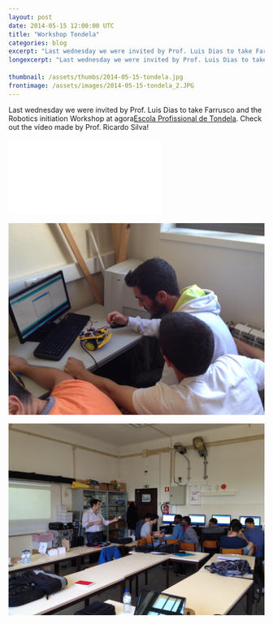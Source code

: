 ```yaml
---
layout: post
date: 2014-05-15 12:00:00 UTC
title: "Workshop Tondela"
categories: blog
excerpt: "Last wednesday we were invited by Prof. Luis Dias to take Farrusco and the Robotics Iniciation Workshop at Escola Profissional de Tondela."
longexcerpt: "Last wednesday we were invited by Prof. Luis Dias to take Farrusco and the Robotics Iniciation Workshop at Escola Profissional de Tondela."

thumbnail: /assets/thumbs/2014-05-15-tondela.jpg
frontimage: /assets/images/2014-05-15-tondela_2.JPG
---
```


Last wednesday we were invited by Prof. Luis Dias to take Farrusco and the Robotics initiation Workshop at agora[Escola Profissional de Tondela][1].
Check out the vídeo made by Prof. Ricardo Silva!

<div class="video-container"><iframe src="//www.youtube.com/embed/0SKydHUmKFY" frameborder="0" allowfullscreen></iframe></div>

![](/assets/images/2014-05-15-tondela.JPG)

![](/assets/images/2014-05-15-tondela_2.JPG)

[1]: http://eptondela.net/site/
